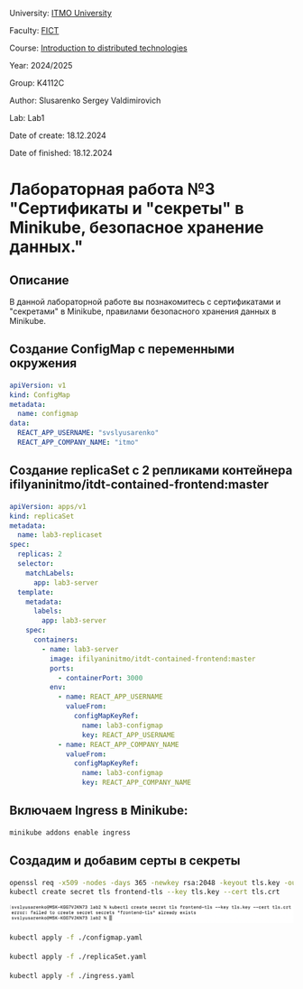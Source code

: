 University: [ITMO University](https://itmo.ru/ru/)

Faculty: [FICT](https://fict.itmo.ru)

Course: [Introduction to distributed technologies](https://github.com/itmo-ict-faculty/introduction-to-distributed-technologies)

Year: 2024/2025

Group: K4112C

Author: Slusarenko Sergey Valdimirovich

Lab: Lab1

Date of create: 18.12.2024

Date of finished: 18.12.2024

# Лабораторная работа №3 "Сертификаты и "секреты" в Minikube, безопасное хранение данных."

## Описание
В данной лабораторной работе вы познакомитесь с сертификатами и "секретами" в Minikube, правилами безопасного хранения данных в Minikube.

## Создание ConfigMap с переменными окружения

```yaml
apiVersion: v1
kind: ConfigMap
metadata:
  name: configmap
data:
  REACT_APP_USERNAME: "svslyusarenko"
  REACT_APP_COMPANY_NAME: "itmo"
```

## Cоздание replicaSet с 2 репликами контейнера ifilyaninitmo/itdt-contained-frontend:master

```yaml
apiVersion: apps/v1
kind: replicaSet
metadata:
  name: lab3-replicaset
spec:
  replicas: 2
  selector:
    matchLabels:
      app: lab3-server
  template:
    metadata:
      labels:
        app: lab3-server
    spec:
      containers:
        - name: lab3-server
          image: ifilyaninitmo/itdt-contained-frontend:master
          ports:
            - containerPort: 3000
          env:
            - name: REACT_APP_USERNAME
              valueFrom:
                configMapKeyRef:
                  name: lab3-configmap
                  key: REACT_APP_USERNAME
            - name: REACT_APP_COMPANY_NAME
              valueFrom:
                configMapKeyRef:
                  name: lab3-configmap
                  key: REACT_APP_COMPANY_NAME
```

## Включаем Ingress в Minikube:

```bash
minikube addons enable ingress
```

## Создадим и добавим серты в секреты 

```bash
openssl req -x509 -nodes -days 365 -newkey rsa:2048 -keyout tls.key -out tls.crt -subj "/CN=your.fqdn.com/O=YourOrg"
kubectl create secret tls frontend-tls --key tls.key --cert tls.crt
```

![alt text](frontend-tls.png)


```bash
kubectl apply -f ./configmap.yaml

kubectl apply -f ./replicaSet.yaml

kubectl apply -f ./ingress.yaml
```